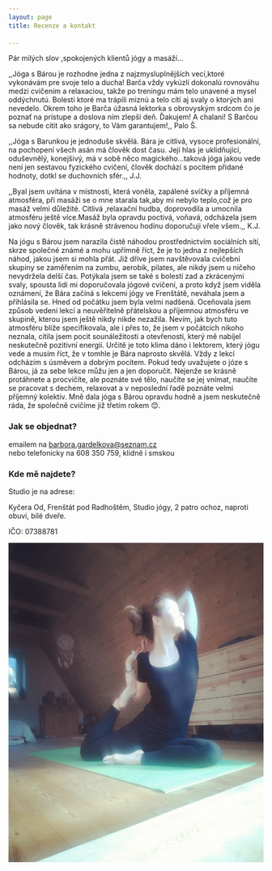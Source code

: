 ```yaml
---
layout: page
title: Recenze a kontakt

---
```

Pár milých slov ,spokojených klientů jógy a masáží...

,,Jóga s Bárou je rozhodne jedna z najzmysluplnějších vecí,ktoré vykonávám pre svoje telo a ducha! Barča vždy vykúzlí dokonalú rovnováhu medzi cvičením a relaxaciou, takže po treningu mám telo unavené a mysel oddýchnutú. Bolesti ktoré ma trápili miznú a telo cítí aj svaly o ktorých ani nevedelo. Okrem toho je Barča úžasná lektorka s obrovyským srdcom čo je poznať na prístupe a doslova ním zlepší deň. Ďakujem! A chalani! S Barčou sa nebude cítit ako srágory, to Vám garantujem!,, Palo Š.

,,Jóga s Barunkou je jednoduše skvělá. Bára je citlivá, vysoce profesionální, na pochopení všech asán má člověk dost času. Její hlas je uklidňující, oduševnělý, konejšivý, má v sobě něco magického...taková jóga jakou vede není jen sestavou fyzického cvičení, člověk dochází s pocitem přidané hodnoty, dotkl se duchovních sfér.,, J.J.

,,Byal jsem uvítána v místnosti, která voněla, zapálené svíčky a příjemná atmosféra, při masáži se o mne starala tak,aby mi nebylo teplo,což je pro masáž velmi důležité. Citlivá ,relaxační hudba, doprovodila a umocnila atmosféru ještě více.Masáž byla opravdu poctivá, voňavá, odcházela jsem jako nový člověk, tak krásně strávenou hodinu doporučuji vřele všem.,, K.J.

Na jógu s Bárou jsem narazila čistě náhodou prostřednictvím sociálních sítí, skrze společné známé a mohu upřímně říct, že je to jedna z nejlepších náhod, jakou jsem si mohla přát. Již dříve jsem navštěvovala cvičební skupiny se zaměřením na zumbu, aerobik, pilates, ale nikdy jsem u ničeho nevydržela delší čas. Potýkala jsem se také s bolestí zad a zkrácenými svaly, spousta lidi mi doporučovala jógové cvičení, a proto když jsem viděla oznámení, že Bára začíná s lekcemi jógy ve Frenštátě, neváhala jsem a přihlásila se. Hned od počátku jsem byla velmi nadšená. Oceňovala jsem způsob vedení lekcí a neuvěřitelně přátelskou a příjemnou atmosféru ve skupině, kterou jsem ještě nikdy nikde nezažila. Nevím, jak bych tuto atmosféru blíže specifikovala, ale i přes to, že jsem v počátcích nikoho neznala, cítila jsem pocit sounáležitosti a otevřenosti, který mě nabíjel neskutečně pozitivní energií. Určitě je toto klima dáno i lektorem, který jógu vede a musím říct, že v tomhle je Bára naprosto skvělá. Vždy z lekcí odcházím s úsměvem a dobrým pocitem. Pokud tedy uvažujete o józe s Bárou, já za sebe lekce můžu jen a jen doporučit. Nejenže se krásně protáhnete a procvičíte, ale poznáte své tělo, naučíte se jej vnímat, naučíte se pracovat s dechem, relaxovat a v neposlední řadě poznáte velmi příjemný kolektiv. Mně dala jóga s Bárou opravdu hodně a jsem neskutečně ráda, že společně cvičíme již třetím rokem 😊.

### Jak se objednat?

emailem na barbora.gardelkova@seznam.cz  
nebo telefonicky na 608 350 759, klidně i smskou

### Kde mě najdete?

Studio je na adrese:

Kyčera Od, Frenštát pod Radhoštěm, Studio jógy, 2 patro ochoz, naproti obuvi, bílé dveře.

IČO: 07388781

![](/uploads/56707539_143663036679650_4799415048910929920_o.jpg)